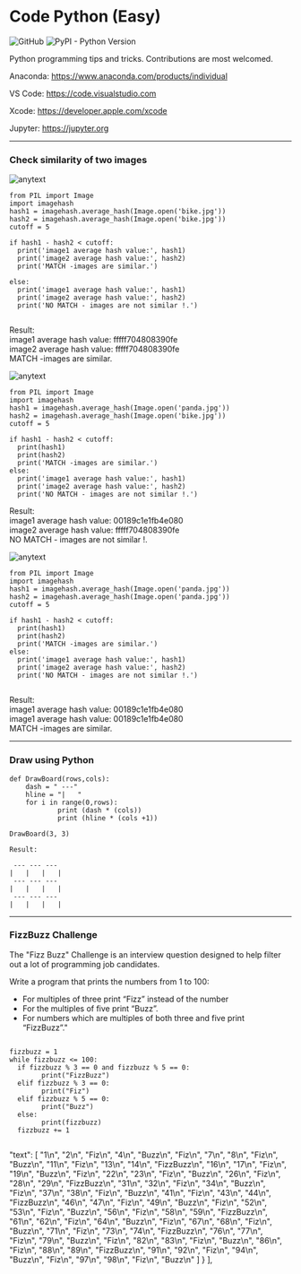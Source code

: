 # Code Python (Easy)

![GitHub](https://img.shields.io/github/license/mashape/apistatus.svg)
![PyPI - Python Version](https://img.shields.io/pypi/pyversions/Django.svg)

Python programming tips and tricks. Contributions are most welcomed.

Anaconda: https://www.anaconda.com/products/individual

VS Code: https://code.visualstudio.com

Xcode: https://developer.apple.com/xcode

Jupyter: https://jupyter.org 

---

### Check similarity of two images

![anytext](https://github.com/yasinnaal/images/blob/main/bb_reuslt.png)

```
from PIL import Image
import imagehash
hash1 = imagehash.average_hash(Image.open('bike.jpg')) 
hash2 = imagehash.average_hash(Image.open('bike.jpg')) 
cutoff = 5

if hash1 - hash2 < cutoff:
  print('image1 average hash value:', hash1)
  print('image2 average hash value:', hash2)  
  print('MATCH -images are similar.')
  
else:
  print('image1 average hash value:', hash1)
  print('image2 average hash value:', hash2)    
  print('NO MATCH - images are not similar !.')
  
```  
Result:<br>
image1 average hash value: fffff704808390fe<br>
image2 average hash value: fffff704808390fe<br>
MATCH -images are similar.<br>


![anytext](https://github.com/yasinnaal/images/blob/main/bp_reuslt.png)

```
from PIL import Image
import imagehash
hash1 = imagehash.average_hash(Image.open('panda.jpg')) 
hash2 = imagehash.average_hash(Image.open('bike.jpg')) 
cutoff = 5

if hash1 - hash2 < cutoff:
  print(hash1)
  print(hash2)
  print('MATCH -images are similar.')
else:
  print('image1 average hash value:', hash1)
  print('image2 average hash value:', hash2)    
  print('NO MATCH - images are not similar !.')

```
Result:<br>
image1 average hash value: 00189c1e1fb4e080 <br>
image2 average hash value: fffff704808390fe <br>
NO MATCH - images are not similar !. <br>


![anytext](https://github.com/yasinnaal/images/blob/main/pp_reuslt.png)

```
from PIL import Image
import imagehash
hash1 = imagehash.average_hash(Image.open('panda.jpg')) 
hash2 = imagehash.average_hash(Image.open('panda.jpg')) 
cutoff = 5

if hash1 - hash2 < cutoff:
  print(hash1)
  print(hash2)
  print('MATCH -images are similar.')
else:
  print('image1 average hash value:', hash1)
  print('image2 average hash value:', hash2)    
  print('NO MATCH - images are not similar !.')
  
```
Result:<br>
image1 average hash value: 00189c1e1fb4e080 <br>
image1 average hash value: 00189c1e1fb4e080 <br>
MATCH -images are similar. <br>

---

### Draw using Python

```
def DrawBoard(rows,cols):
    dash = " ---"
    hline = "|   "
    for i in range(0,rows):       
            print (dash * (cols))
            print (hline * (cols +1))     

DrawBoard(3, 3)

Result:

 --- --- ---
|   |   |   |
 --- --- ---
|   |   |   |
 --- --- ---
|   |   |   |

```

---

### FizzBuzz Challenge

The "Fizz Buzz" Challenge is an interview question designed to help filter out a lot of programming job candidates.

Write a program that prints the numbers from 1 to 100:

- For multiples of three print “Fizz” instead of the number
- For the multiples of five print “Buzz”.
- For numbers which are multiples of both three and five print “FizzBuzz”."

```

fizzbuzz = 1
while fizzbuzz <= 100:
  if fizzbuzz % 3 == 0 and fizzbuzz % 5 == 0:
        print("FizzBuzz")
  elif fizzbuzz % 3 == 0:
        print("Fiz")
  elif fizzbuzz % 5 == 0:
        print("Buzz")
  else:
        print(fizzbuzz)
  fizzbuzz += 1
  
  ```
  
"text": [
      "1\n",
      "2\n",
      "Fiz\n",
      "4\n",
      "Buzz\n",
      "Fiz\n",
      "7\n",
      "8\n",
      "Fiz\n",
      "Buzz\n",
      "11\n",
      "Fiz\n",
      "13\n",
      "14\n",
      "FizzBuzz\n",
      "16\n",
      "17\n",
      "Fiz\n",
      "19\n",
      "Buzz\n",
      "Fiz\n",
      "22\n",
      "23\n",
      "Fiz\n",
      "Buzz\n",
      "26\n",
      "Fiz\n",
      "28\n",
      "29\n",
      "FizzBuzz\n",
      "31\n",
      "32\n",
      "Fiz\n",
      "34\n",
      "Buzz\n",
      "Fiz\n",
      "37\n",
      "38\n",
      "Fiz\n",
      "Buzz\n",
      "41\n",
      "Fiz\n",
      "43\n",
      "44\n",
      "FizzBuzz\n",
      "46\n",
      "47\n",
      "Fiz\n",
      "49\n",
      "Buzz\n",
      "Fiz\n",
      "52\n",
      "53\n",
      "Fiz\n",
      "Buzz\n",
      "56\n",
      "Fiz\n",
      "58\n",
      "59\n",
      "FizzBuzz\n",
      "61\n",
      "62\n",
      "Fiz\n",
      "64\n",
      "Buzz\n",
      "Fiz\n",
      "67\n",
      "68\n",
      "Fiz\n",
      "Buzz\n",
      "71\n",
      "Fiz\n",
      "73\n",
      "74\n",
      "FizzBuzz\n",
      "76\n",
      "77\n",
      "Fiz\n",
      "79\n",
      "Buzz\n",
      "Fiz\n",
      "82\n",
      "83\n",
      "Fiz\n",
      "Buzz\n",
      "86\n",
      "Fiz\n",
      "88\n",
      "89\n",
      "FizzBuzz\n",
      "91\n",
      "92\n",
      "Fiz\n",
      "94\n",
      "Buzz\n",
      "Fiz\n",
      "97\n",
      "98\n",
      "Fiz\n",
      "Buzz\n"
     ]
    }
   ],
